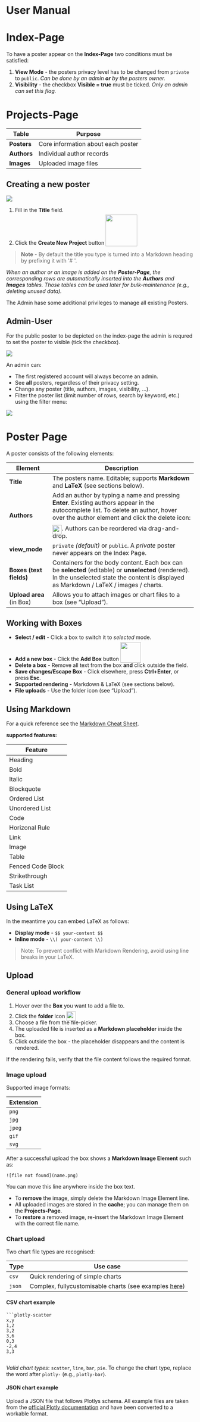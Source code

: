 # User Manual

# Index-Page

To have a poster appear on the **Index-Page** two conditions must be satisfied:

1. **View Mode** - the posters privacy level has to be changed from `private` to `public`.
   *Can be done by an admin **or** by the posters owner.*
2. **Visibility** - the checkbox **Visible = true** must be ticked.
   *Only an admin can set this flag.*

# Projects-Page

| Table   | Purpose |
|---------|--------|
| **Posters** | Core information about each poster |
| **Authors** | Individual author records |
| **Images**  | Uploaded image files |

## Creating a new poster

![](/documentation/img/projects_new.png)

1. Fill in the **Title** field.
2. Click the **Create New Project** button <img src="/documentation/img/create_new_project.png" width="85" style="position:relative; top:4px;">

> **Note** - By default the title you type is turned into a Markdown heading by prefixing it with '# '.

*When an author or an image is added on the **Poster-Page**, the corresponding rows are automatically inserted into the **Authors** and **Images** tables. Those tables can be used later for bulk-maintenance (e.g., deleting unused data).*

The Admin hase some additional privileges to manage all existing Posters.

## Admin-User
For the public poster to be depicted on the index-page the admin is requred to set the poster to visible (tick the checkbox).

![](/documentation/img/poster_visibility_small.png)

An admin can:

* The first registered account will always become an admin.
* See **all** posters, regardless of their privacy setting.
* Change any poster (title, authors, images, visibility, …).
* Filter the poster list (limit number of rows, search by keyword, etc.) using the filter menu:

![](/documentation/img/poster_filter_menu.png)

# Poster Page

A poster consists of the following elements:

| Element | Description |
|---------|-------------|
| **Title** | The posters name. Editable; supports **Markdown** and **LaTeX** (see sections below). |
| **Authors** | Add an author by typing a name and pressing **Enter**. Existing authors appear in the autocomplete list. To delete an author, hover over the author element and click the delete icon: <img src="/img/icons/Icons8_flat_delete_generic.svg" width="25" style="position:relative; top:10px;">. Authors can be reordered via drag-and-drop. |
| **view_mode** | `private` *(default)* or `public`. A *private* poster never appears on the Index Page. |
| **Boxes (text fields)** | Containers for the body content. Each box can be **selected** (editable) or **unselected** (rendered). In the unselected state the content is displayed as Markdown / LaTeX / images / charts. |
| **Upload area** (in Box) | Allows you to attach images or chart files to a box (see “Upload”). |

## Working with Boxes

* **Select / edit** - Click a box to switch it to *selected* mode.
* **Add a new box** - Click the **Add Box** button <img src="/documentation/img/add_box.png" width="55" style="position:relative; top:5px;">
* **Delete a box** - Remove all text from the box **and** click outside the field.
* **Save changes/Escape Box** - Click elsewhere, press **Ctrl+Enter**, or press **Esc**.
* **Supported rendering** - Markdown & LaTeX (see sections below).
* **File uploads** - Use the folder icon (see “Upload”).

## Using Markdown
<!-- ![Basic](documentation/img/markdown_basic.png) -->
<!-- ![Extended](documentation/img/markdown_extended.png) -->

For a quick reference see the [Markdown Cheat Sheet](https://www.markdownguide.org/cheat-sheet/).

**supported features:**

| Feature |
|---------|
| Heading |
| Bold |
| Italic |
| Blockquote |
| Ordered List |
| Unordered List |
| Code |
| Horizonal Rule |
| Link |
| Image |
| Table |
| Fenced Code Block |
| Strikethrough |
| Task List |

## Using LaTeX

In the meantime you can embed LaTeX as follows:

* **Display mode** - `$$ your-content $$`
* **Inline mode** - `\\( your-content \\)`

> Note: To prevent conflict with Markdown Rendering, avoid using line breaks in your LaTeX.

## Upload

### General upload workflow

1. Hover over the **Box** you want to add a file to.
2. Click the **folder** icon <img src="/img/icons/Icons8_flat_opened_folder.svg" width="25" style="position:relative; top:7px;">
3. Choose a file from the file-picker.
4. The uploaded file is inserted as a **Markdown placeholder** inside the box.
5. Click outside the box - the placeholder disappears and the content is rendered.

If the rendering fails, verify that the file content follows the required format.

### Image upload

Supported image formats:

| Extension |
|-----------|
| `png` |
| `jpg` |
| `jpeg` |
| `gif` |
| `svg` |

After a successful upload the box shows a **Markdown Image Element** such as:

```
![file not found](name.png)
```

You can move this line anywhere inside the box text.

* To **remove** the image, simply delete the Markdown Image Element line.
* All uploaded images are stored in the **cache**; you can manage them on the **Projects-Page**.
* To **restore** a removed image, re-insert the Markdown Image Element with the correct file name.

### Chart upload

Two chart file types are recognised:

| Type | Use case |
|------|----------|
| `csv` | Quick rendering of simple charts |
| `json` | Complex, fullycustomisable charts (see examples [here](https://github.com/bit3lyp9tu/scientific_poster_generator/tree/main/plotly/examples)) |

#### CSV chart example

```csv
```plotly-scatter
x,y
1,2
3,2
3,6
0,3
-2,4
3,3
```
```
```

*Valid chart types*: `scatter`, `line`, `bar`, `pie`.
To change the chart type, replace the word after `plotly-` (e.g., `plotly-bar`).

#### JSON chart example

Upload a JSON file that follows Plotlys schema. All example files are taken from the [official Plotly documentation](https://plotly.com/javascript/plotly-fundamentals/) and have been converted to a workable format.

